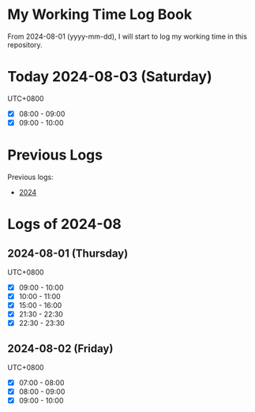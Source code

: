 # My Working Time Log Book

From 2024-08-01 (yyyy-mm-dd), I will start to log my working time in this repository.

# Today 2024-08-03 (Saturday)

UTC+0800
- [x] 08:00 - 09:00
- [x] 09:00 - 10:00

# Previous Logs

Previous logs:
- [2024](./2024/2024.md)

# Logs of 2024-08

## 2024-08-01 (Thursday)

UTC+0800
- [x] 09:00 - 10:00
- [x] 10:00 - 11:00
- [x] 15:00 - 16:00
- [x] 21:30 - 22:30
- [x] 22:30 - 23:30

## 2024-08-02 (Friday)

UTC+0800
- [x] 07:00 - 08:00
- [x] 08:00 - 09:00
- [x] 09:00 - 10:00
